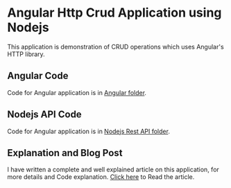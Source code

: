 # Angular Http Crud Application using Nodejs

This application is demonstration of CRUD operations which uses Angular's HTTP library.

## Angular Code
Code for Angular application is in [Angular folder](https://github.com/ShankyTiwari/Angular-HTTP-crud-application/tree/master/Angular%20Application).

## Nodejs API Code
Code for Angular application is in [Nodejs Rest API folder](https://github.com/ShankyTiwari/Angular-HTTP-crud-application/tree/master/Nodejs%20Rest%20API/).

## Explanation and Blog Post
I have written a complete and well explained article on this application, for more details and Code explanation. [Click here](http://www.codershood.info/2016/10/23/angular-2-crud-application-using-nodejs/) to Read the article.
